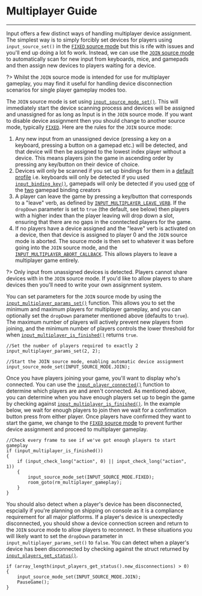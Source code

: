 # Multiplayer Guide

---

Input offers a few distinct ways of handling multiplayer device assignment. The simplest way is to simply forcibly set devices for players using `input_source_set()` in the [`FIXED` source mode](Input-Sources?id=input_source_modefixed) but this is rife with issues and you'll end up doing a lot fo work. Instead, we can use the [`JOIN` source mode](Input-Sources?id=input_source_modejoin) to automatically scan for new input from keyboards, mice, and gamepads and then assign new devices to players waiting for a device.

?> Whilst the `JOIN` source mode is intended for use for multiplayer gameplay, you may find it useful for handling device disconnection scenarios for single player gameplay modes too.

The `JOIN` source mode is set using [`input_source_mode_set()`](Functions-(Sources)?id=input_source_mode_setmode). This will immediately start the device scanning process and devices will be assigned and unassigned for as long as Input is in the `JOIN` source mode. If you want to disable device assignment then you should change to another source mode, typically [`FIXED`](Input-Sources?id=input_source_modefixed). Here are the rules for the `JOIN` source mode:

1. Any new input from an unassigned device (pressing a key on a keyboard, pressing a button on a gamepad etc.) will be detected, and that device will then be assigned to the lowest index player without a device. This means players join the game in ascending order by pressing any key/button on their device of choice.
2. Devices will only be scanned if you set up bindings for them in a [default profile](Verbs-and-Bindings) i.e. keyboards will only be detected if you used [`input_binding_key()`](Functions-(Binding-Creators)?id=input_binding_keykey), gamepads will only be detected if you used [one](Functions-(Binding-Creators)?id=input_binding_gamepad_buttonbutton) of the [two](Functions-(Binding-Creators)?id=input_binding_gamepad_axisaxis-negative) gamepad binding creators
2. A player can leave the game by pressing a key/button that corresponds to a "leave" verb, as defined by [`INPUT_MULTIPLAYER_LEAVE_VERB`](Configuration?id=source-modes). If the `dropDown` parameter is set to `true` (the default, see below) then players with a higher index than the player leaving will drop down a slot, ensuring that there are no gaps in the conntected players for the game.
3. If no players have a device assigned and the "leave" verb is activated on a device, then that device is assigned to player 0 and the `JOIN` source mode is aborted. The source mode is then set to whatever it was before going into the `JOIN` source mode, and the [`INPUT_MULTIPLAYER_ABORT_CALLBACK`](Configuration?id=source-modes). This allows players to leave a multiplayer game entirely.

?> Only input from unassigned devices is detected. Players cannot share devices with in the `JOIN` source mode. If you'd like to allow players to share devices then you'll need to write your own assignment system.

You can set parameters for the `JOIN` source mode by using the [`input_multiplayer_params_set()`](Functions-(Players)?id=input_multiplayer_params_setmin-max-dropdown) function. This allows you to set the minimum and maximum players for multiplayer gameplay, and you can optionally set the `dropDown` parameter mentioned above (defaults to `true`). The maximum number of players will actively prevent new players from joining, and the minimum number of players controls the lower threshold for when [`input_multiplayer_is_finished()`](Functions-(Players)?id=input_multiplayer_is_finished) returns `true`.

```gml
//Set the number of players required to exactly 2
input_multiplayer_params_set(2, 2);

//Start the JOIN source mode, enabling automatic device assignment
input_source_mode_set(INPUT_SOURCE_MODE.JOIN);
```

Once you have players joining your game, you'll want to display who's connected. You can use the [`input_player_connected()`](Functions-(Players)?id=input_player_connectedplayerindex) function to determine which players are and aren't connected. As mentioned above, you can determine when you have enough players set up to begin the game by checking against [`input_multiplayer_is_finished()`](Functions-(Players)?id=input_multiplayer_is_finished). In the example below, we wait for enough players to join then we wait for a confirmation button press from either player. Once players have confirmed they want to start the game, we change to the [`FIXED` source mode](Input-Sources?id=input_source_modefixed) to prevent further device assignment and proceed to multiplayer gameplay.

```gml
//Check every frame to see if we've got enough players to start gameplay
if (input_multiplayer_is_finished())
{
    if (input_check_long("action", 0) || input_check_long("action", 1))
    {
        input_source_mode_set(INPUT_SOURCE_MODE.FIXED);
        room_goto(rm_multiplayer_gameplay);
    }
}
```

You should also detect when a player's device has been disconnected, espcially if you're planning on shipping on console as it is a compliance requirement for all major platforms. If a player's device is unexpectedly disconnected, you should show a device connection screen and return to the `JOIN` source mode to allow players to reconnect. In these situations you will likely want to set the `dropDown` parameter in `input_multiplayer_params_set()` to `false`. You can detect when a player's device has been disconnected by checking against the struct returned by [`input_players_get_status()`](Functions-(Players)?id=input_players_get_status).

```gml
if (array_length(input_players_get_status().new_disconnections) > 0)
{
    input_source_mode_set(INPUT_SOURCE_MODE.JOIN);
	PauseGame();
}
```